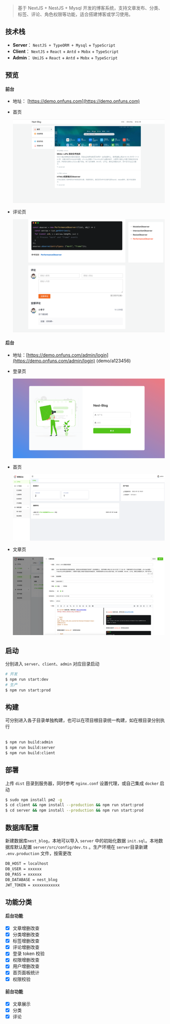 > 基于 NextJS + NestJS + Mysql 开发的博客系统，支持文章发布、分类、标签、评论、角色权限等功能，适合搭建博客或学习使用。

## 技术栈

- **Server**： `NestJS + TypeORM + Mysql` + `TypeScript`
- **Client**： `NextJS` + `React` + `Antd` + `Mobx` + `TypeScript`
- **Admin**： `UmiJS` + `React` + `Antd` + `Mobx` + `TypeScript`

## 预览

#### 前台

- 地址： [https://demo.onfuns.com](https://demo.onfuns.com)

- 首页

  ![](./images/前台-首页.png)

- 评论页

  ![](./images/前台-评论.png)

#### 后台

- 地址：[https://demo.onfuns.com/admin/login](https://demo.onfuns.com/admin/login) (demo/a123456)

- 登录页

  ![](./images/后台-登录页.png)

- 首页

  ![](./images/后台-首页.png)

- 文章页

  ![](./images/后台-文章页.png)

## 启动

分别进入 `server`、`client`、`admin` 对应目录启动

```bash
# 开发
$ npm run start:dev
# 生产
$ npm run start:prod
```

## 构建

可分别进入各子目录单独构建，也可以在项目根目录统一构建，如在根目录分别执行

```bash

$ npm run build:admin
$ npm run build:server
$ npm run build:client
```

## 部署

上传 `dist` 目录到服务器，同时参考 `nginx.conf` 设置代理，或自己集成 `docker` 启动

```bash
$ sudo npm install pm2 -g
$ cd client && npm install --production && npm run start:prod
$ cd server && npm install --production && npm run start:prod
```

## 数据库配置

新建数据库`nest_blog`，本地可以导入 `server` 中的初始化数据 `init.sql`。本地数据库默认配置 `server/src/config/dev.ts` 。生产环境在 `server`目录新建 `.env.production` 文件，按需更改

```bash
DB_HOST = localhost
DB_USER = xxxxxx
DB_PASS = xxxxxx
DB_DATABASE = nest_blog
JWT_TOKEN = xxxxxxxxxxxx
```

## 功能分类

#### 后台功能

- [x] 文章增删改查
- [x] 分类增删改查
- [x] 标签增删改查
- [x] 评论增删改查
- [x] 登录 token 校验
- [x] 权限增删改查
- [x] 用户增删改查
- [x] 首页面板统计
- [x] 权限校验

#### 前台功能

- [x] 文章展示
- [x] 分类
- [x] 评论
